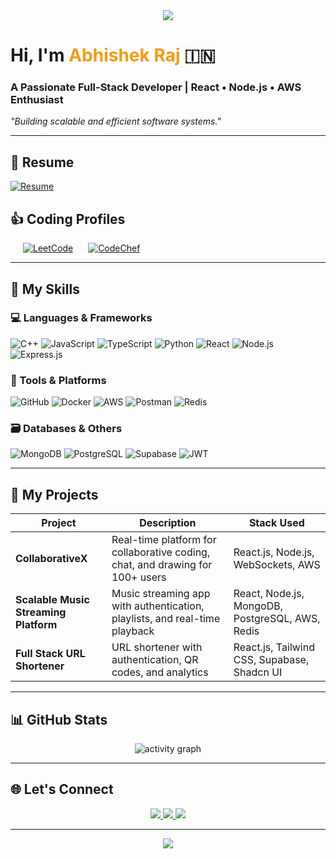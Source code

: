 <body>
<div align="center">
    <img src="https://capsule-render.vercel.app/api?type=waving&color=gradient&height=120&section=header&text=Abhishek%20Raj&fontSize=30&fontColor=ffffff&animation=twinkling" />
</div>
    <h1>Hi, I'm <span style="color:#f39c12; font-weight: bold;">Abhishek Raj</span> 🇮🇳</h1>
    <h3>A Passionate Full-Stack Developer | React • Node.js • AWS Enthusiast</h3>
    <p><em>"Building scalable and efficient software systems."</em></p>
  </div>

  <hr>

<h2>📄 Resume</h2>
<div class="resume-button" style="display: inline-block; margin-right: 20px;">
  <a href="https://drive.google.com/file/d/1hwXu1atWFMFGCqwB7e6r0NDB7VScpMuo/view?usp=sharing" target="_blank">
    <img src="https://img.shields.io/badge/Download-Resume-blue?style=for-the-badge&logo=google-drive" alt="Resume" />
  </a>
</div>

<h2>👍 Coding Profiles</h2>
<div class="coding-profiles" style="display: inline-block;">
  <div class="profiles-button" style="display: inline-block; margin-left: 20px;">
    <a href="https://leetcode.com/u/ABHI_019/" target="_blank">
      <img src="https://img.shields.io/badge/LeetCode-orange?style=for-the-badge&logo=leetcode" alt="LeetCode" />
    </a>
  </div>
  <div class="profiles-button" style="display: inline-block; margin-left: 20px;">
    <a href="https://www.codechef.com/users/your-username" target="_blank">
      <img src="https://img.shields.io/badge/CodeChef-brown?style=for-the-badge&logo=codechef" alt="CodeChef" />
    </a>
  </div>
</div>

  <hr>

  <h2>🚀 My Skills</h2>
  <h3>💻 Languages & Frameworks</h3>
  <div class="tech-stack">
    <img src="https://img.shields.io/badge/C++-%2300599C.svg?logo=c%2B%2B&logoColor=white&style=for-the-badge" alt="C++" />
    <img src="https://img.shields.io/badge/JavaScript-%23F7DF1E.svg?logo=javascript&logoColor=white&style=for-the-badge" alt="JavaScript" />
    <img src="https://img.shields.io/badge/TypeScript-%23007ACC.svg?logo=typescript&logoColor=white&style=for-the-badge" alt="TypeScript" />
    <img src="https://img.shields.io/badge/Python-%233776AB.svg?logo=python&logoColor=white&style=for-the-badge" alt="Python" />
    <img src="https://img.shields.io/badge/React-%2361DAFB.svg?logo=react&logoColor=white&style=for-the-badge" alt="React" />
    <img src="https://img.shields.io/badge/Node.js-%23339933.svg?logo=node.js&logoColor=white&style=for-the-badge" alt="Node.js" />
    <img src="https://img.shields.io/badge/Express.js-%23404D59.svg?logo=express&logoColor=white&style=for-the-badge" alt="Express.js" />
  </div>

  <h3>🧰 Tools & Platforms</h3>
  <div class="tech-stack">
    <img src="https://img.shields.io/badge/GitHub-%23121011.svg?logo=github&logoColor=white&style=for-the-badge" alt="GitHub" />
    <img src="https://img.shields.io/badge/Docker-%232496ED.svg?logo=docker&logoColor=white&style=for-the-badge" alt="Docker" />
    <img src="https://img.shields.io/badge/AWS-%23FF9900.svg?logo=amazonaws&logoColor=white&style=for-the-badge" alt="AWS" />
    <img src="https://img.shields.io/badge/Postman-%23FF6C37.svg?logo=postman&logoColor=white&style=for-the-badge" alt="Postman" />
    <img src="https://img.shields.io/badge/Redis-%23DC382D.svg?logo=redis&logoColor=white&style=for-the-badge" alt="Redis" />
  </div>

  <h3>🗃️ Databases & Others</h3>
  <div class="tech-stack">
    <img src="https://img.shields.io/badge/MongoDB-%2347A248.svg?logo=mongodb&logoColor=white&style=for-the-badge" alt="MongoDB" />
    <img src="https://img.shields.io/badge/PostgreSQL-%23336791.svg?logo=postgresql&logoColor=white&style=for-the-badge" alt="PostgreSQL" />
    <img src="https://img.shields.io/badge/Supabase-%233ECF8E.svg?logo=supabase&logoColor=white&style=for-the-badge" alt="Supabase" />
    <img src="https://img.shields.io/badge/JWT-%23F5A623.svg?logo=json-web-tokens&logoColor=white&style=for-the-badge" alt="JWT" />
  </div>

  <hr>

  <h2>🌟 My Projects</h2>
  <table class="project-table">
    <thead>
      <tr>
        <th>Project</th>
        <th>Description</th>
        <th>Stack Used</th>
      </tr>
    </thead>
    <tbody>
      <tr>
        <td><strong>CollaborativeX</strong></td>
        <td>Real-time platform for collaborative coding, chat, and drawing for 100+ users</td>
        <td>React.js, Node.js, WebSockets, AWS</td>
      </tr>
      <tr>
        <td><strong>Scalable Music Streaming Platform</strong></td>
        <td>Music streaming app with authentication, playlists, and real-time playback</td>
        <td>React, Node.js, MongoDB, PostgreSQL, AWS, Redis</td>
      </tr>
      <tr>
        <td><strong>Full Stack URL Shortener</strong></td>
        <td>URL shortener with authentication, QR codes, and analytics</td>
        <td>React.js, Tailwind CSS, Supabase, Shadcn UI</td>
      </tr>
    </tbody>
  </table>

  <hr>

  <h2>📊 GitHub Stats</h2>
  <div align="center">
    <img src="https://github-readme-activity-graph.vercel.app/graph?username=ABHI-019&theme=react-dark&area=true" alt="activity graph" />
  </div>

  <hr>

  <h2>🌐 Let's Connect</h2>
  <div align="center">
    <a href="https://www.linkedin.com/in/abhishek-raj-689112264/" target="_blank">
      <img src="https://img.shields.io/badge/LinkedIn-blue?logo=linkedin&style=for-the-badge" />
    </a>
    <a href="https://github.com/ABHI-019" target="_blank">
      <img src="https://img.shields.io/badge/GitHub-black?logo=github&style=for-the-badge" />
    </a>
    <a href="mailto:araj17606@gmail.com">
      <img src="https://img.shields.io/badge/Gmail-red?logo=gmail&style=for-the-badge" />
    </a>
  </div>

  <hr>
<div align="center">
  <img src="https://capsule-render.vercel.app/api?type=waving&color=gradient&height=120&section=footer&animation=fadeIn&gradientColor=purpleToPink" />
</div>

</body>
</html>
